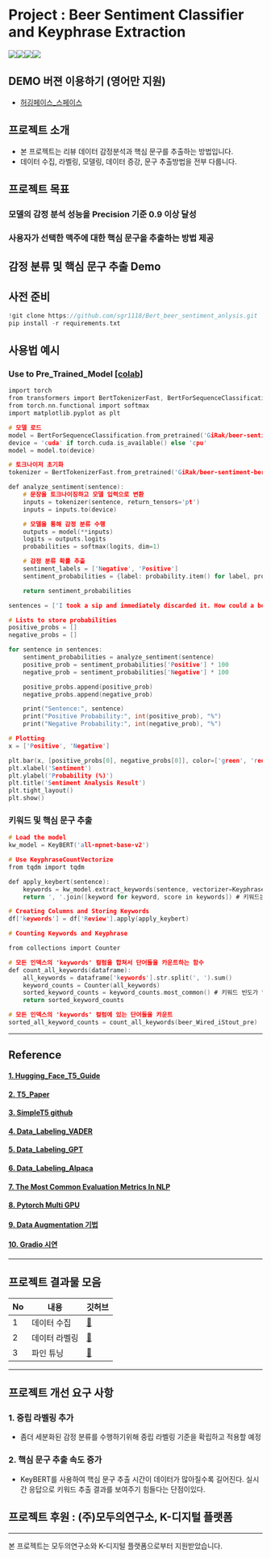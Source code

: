 # Project : Beer Sentiment Classifier and Keyphrase Extraction
<img src="https://img.shields.io/badge/Python-3.8-blue"><img src="https://img.shields.io/badge/Transformers-4.16.2-blue"><img src="https://img.shields.io/badge/-Colab-yellow)"><img src="https://img.shields.io/badge/Pytorch-blue">

## DEMO 버젼 이용하기 (영어만 지원)
- [허깅페이스_스페이스](https://huggingface.co/spaces/GiRak/beer_sentiment_analysis)

## 프로젝트 소개
- 본 프로젝트는 리뷰 데이터 감정분석과 핵심 문구를 추출하는 방법입니다.
- 데이터 수집, 라벨링, 모델링, 데이터 증강, 문구 추출방법을 전부 다룹니다.

## 프로젝트 목표
### 모델의 감정 분석 성능을 Precision 기준 0.9 이상 달성
### 사용자가 선택한 맥주에 대한 핵심 문구을 추출하는 방법 제공

## 감정 분류 및 핵심 문구 추출 Demo

## 사전 준비
``` c 
!git clone https://github.com/sgr1118/Bert_beer_sentiment_anlysis.git
pip install -r requirements.txt
```

## 사용법 예시
### Use to Pre_Trained_Model [[colab]](https://colab.research.google.com/drive/1JhGI6jTBXHxkXtQKYtA__V0kQYu1mlTk#scrollTo=tuOrfo06qbsv)

``` c 
import torch
from transformers import BertTokenizerFast, BertForSequenceClassification
from torch.nn.functional import softmax
import matplotlib.pyplot as plt

# 모델 로드
model = BertForSequenceClassification.from_pretrained('GiRak/beer-sentiment-bert') # HuggingFace 사전 학습 모델 업로드
device = 'cuda' if torch.cuda.is_available() else 'cpu'
model = model.to(device)

# 토크나이저 초기화
tokenizer = BertTokenizerFast.from_pretrained('GiRak/beer-sentiment-bert') # HuggingFace 사전 학습 모델 업로드

def analyze_sentiment(sentence):
    # 문장을 토크나이징하고 모델 입력으로 변환
    inputs = tokenizer(sentence, return_tensors='pt')
    inputs = inputs.to(device)

    # 모델을 통해 감정 분류 수행
    outputs = model(**inputs)
    logits = outputs.logits
    probabilities = softmax(logits, dim=1)

    # 감정 분류 확률 추출
    sentiment_labels = ['Negative', 'Positive']
    sentiment_probabilities = {label: probability.item() for label, probability in zip(sentiment_labels, probabilities[0])}

    return sentiment_probabilities

sentences = ['I took a sip and immediately discarded it. How could a beer have such a strong cinnamon flavor?']

# Lists to store probabilities
positive_probs = []
negative_probs = []

for sentence in sentences:
    sentiment_probabilities = analyze_sentiment(sentence)
    positive_prob = sentiment_probabilities['Positive'] * 100
    negative_prob = sentiment_probabilities['Negative'] * 100

    positive_probs.append(positive_prob)
    negative_probs.append(negative_prob)

    print("Sentence:", sentence)
    print("Positive Probability:", int(positive_prob), "%")
    print("Negative Probability:", int(negative_prob), "%")

# Plotting
x = ['Positive', 'Negative']

plt.bar(x, [positive_probs[0], negative_probs[0]], color=['green', 'red'])
plt.xlabel('Sentiment')
plt.ylabel('Probability (%)')
plt.title('Sentiment Analysis Result')
plt.tight_layout()
plt.show()
```

### 키워드 및 핵심 문구 추출
``` c 
# Load the model
kw_model = KeyBERT('all-mpnet-base-v2')

# Use KeyphraseCountVectorize
from tqdm import tqdm

def apply_keybert(sentence):
    keywords = kw_model.extract_keywords(sentence, vectorizer=KeyphraseCountVectorizer(), stop_words='english', top_n=3)
    return ', '.join([keyword for keyword, score in keywords]) # 키워드는 중요도 내림차순으로 최대 3개까지 저장된다.

# Creating Columns and Storing Keywords
df['keywords'] = df['Review'].apply(apply_keybert)

# Counting Keywords and Keyphrase

from collections import Counter

# 모든 인덱스의 'keywords' 컬럼을 합쳐서 단어들을 카운트하는 함수
def count_all_keywords(dataframe):
    all_keywords = dataframe['keywords'].str.split(', ').sum()
    keyword_counts = Counter(all_keywords)
    sorted_keyword_counts = keyword_counts.most_common() # 키워드 빈도가 많은 순으로 내림차순으로 정렬한다.
    return sorted_keyword_counts

# 모든 인덱스의 'keywords' 컬럼에 있는 단어들을 카운트
sorted_all_keyword_counts = count_all_keywords(beer_Wired_iStout_pre)
```
---
## Reference
#### [1. Hugging_Face_T5_Guide](https://huggingface.co/docs/transformers/model_doc/t5)
#### [2. T5_Paper](https://arxiv.org/pdf/1910.10683v3.pdf)
#### [3. SimpleT5 github](https://github.com/Shivanandroy/simpleT5/tree/main)
#### [4. Data_Labeling_VADER](https://medium.com/analytics-vidhya/sentiment-analysis-with-vader-label-the-unlabeled-data-8dd785225166)
#### [5. Data_Labeling_GPT](https://towardsdatascience.com/can-chatgpt-compete-with-domain-specific-sentiment-analysis-machine-learning-models-cdcd9937b460)
#### [6. Data_Labeling_Alpaca](https://www.youtube.com/watch?v=JzBR8oieyy8&t=117s)
#### [7. The Most Common Evaluation Metrics In NLP](https://medium.com/towards-data-science/the-most-common-evaluation-metrics-in-nlp-ced6a763ac8b)
#### [8. Pytorch Multi GPU](https://medium.com/daangn/pytorch-multi-gpu-%ED%95%99%EC%8A%B5-%EC%A0%9C%EB%8C%80%EB%A1%9C-%ED%95%98%EA%B8%B0-27270617936b)
#### [9. Data Augmentation 기법](https://maelfabien.github.io/machinelearning/NLP_8/#when-should-we-use-data-augmentation)
#### [10. Gradio 시연](https://levelup.gitconnected.com/sharing-your-machine-learning-or-deep-learning-projects-with-users-with-gradio-10b42588a55d)
---
## 프로젝트 결과물 모음

|No|내용|깃허브|
|-|-|-|
|1|데이터 수집|[📂](https://github.com/sgr1118/Bert_beer_sentiment_anlysis/tree/main/Data)|
|2|데이터 라벨링|[📂](https://github.com/sgr1118/Bert_beer_sentiment_anlysis/tree/main/Data/Data_labeling_test)|
|3|파인 튜닝|[📂](https://github.com/sgr1118/Bert_beer_sentiment_anlysis/tree/main/Models/Step1_Bert_train)|
---
## 프로젝트 개선 요구 사항

### 1. 중립 라벨링 추가
- 좀더 세분화된 감정 분류를 수행하기위해 중립 라벨링 기준을 확립하고 적용할 예정

### 2. 핵심 문구 추출 속도 증가
- KeyBERT를 사용하여 핵심 문구 추출 시간이 데이터가 많아질수록 길어진다. 실시간 응답으로 키워드 추출 결과를 보여주기 힘들다는 단점이있다.

## 프로젝트 후원 : (주)모두의연구소, K-디지털 플랫폼
---
본 프로젝트는 모두의연구소와 K-디지털 플랫폼으로부터 지원받았습니다.
